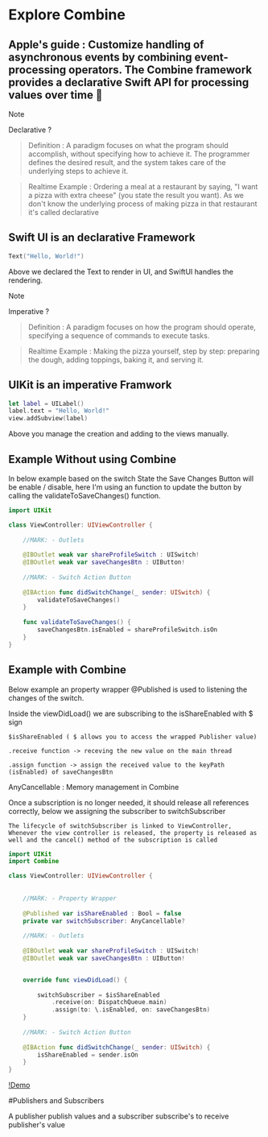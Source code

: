 # Explore Combine

## Apple's guide : Customize handling of asynchronous events by combining event-processing operators. The Combine framework provides a declarative Swift API for processing values over time 🤔

> [!Note]
> Declarative ?

> Definition : A paradigm focuses on what the program should accomplish, without specifying how to achieve it. The programmer defines the desired result, and the system takes care of the underlying steps to achieve it.

> Realtime Example : Ordering a meal at a restaurant by saying, "I want a pizza with extra cheese" (you state the result you want). As we don't know the underlying process of making pizza in that restaurant it's called declarative

## Swift UI is an declarative Framework

``` swift
Text("Hello, World!")
``` 
Above we declared the Text to render in UI, and SwiftUI handles the rendering.

> [!Note]
> Imperative ?

> Definition : A paradigm focuses on how the program should operate, specifying a sequence of commands to execute tasks.

> Realtime Example : Making the pizza yourself, step by step: preparing the dough, adding toppings, baking it, and serving it.

## UIKit is an imperative Framwork

``` swift
let label = UILabel()
label.text = "Hello, World!"
view.addSubview(label)
```
Above you manage the creation and adding to the views manually.


## Example Without using Combine

In below example based on the switch State the Save Changes Button will be enable / disable, here I'm using an function to update the button by calling the validateToSaveChanges() function. 

```swift
import UIKit

class ViewController: UIViewController {
    
    //MARK: - Outlets
    
    @IBOutlet weak var shareProfileSwitch : UISwitch!
    @IBOutlet weak var saveChangesBtn : UIButton!
    
    //MARK: - Switch Action Button
    
    @IBAction func didSwitchChange(_ sender: UISwitch) {
        validateToSaveChanges()
    }
    
    func validateToSaveChanges() {
        saveChangesBtn.isEnabled = shareProfileSwitch.isOn
    }
}

``` 

## Example with Combine

Below example an property wrapper @Published is used to listening the changes of the switch.

Inside the viewDidLoad() we are subscribing to the isShareEnabled with $ sign 

    $isShareEnabled ( $ allows you to access the wrapped Publisher value)

    .receive function -> receving the new value on the main thread
    
    .assign function -> assign the received value to the keyPath (isEnabled) of saveChangesBtn

AnyCancellable : Memory management in Combine 

Once a subscription is no longer needed, it should release all references correctly, below we assigning the subscriber to switchSubscriber
    
    The lifecycle of switchSubscriber is linked to ViewController, Whenever the view controller is released, the property is released as well and the cancel() method of the subscription is called


```swift
import UIKit
import Combine

class ViewController: UIViewController {
    
    
    //MARK: - Property Wrapper
    
    @Published var isShareEnabled : Bool = false
    private var switchSubscriber: AnyCancellable?
    
    //MARK: - Outlets
    
    @IBOutlet weak var shareProfileSwitch : UISwitch!
    @IBOutlet weak var saveChangesBtn : UIButton!


    override func viewDidLoad() {
        
        switchSubscriber = $isShareEnabled
            .receive(on: DispatchQueue.main)
            .assign(to: \.isEnabled, on: saveChangesBtn)
    }
    
    //MARK: - Switch Action Button
    
    @IBAction func didSwitchChange(_ sender: UISwitch) {
        isShareEnabled = sender.isOn
    }
}

```


[!Demo](https://raw.githubusercontent.com/KarthiRasu-iOS/Explore-Combine/master/demo/combine_demo_a.gif)


#Publishers and Subscribers

A publisher publish values and a subscriber subscribe's to receive publisher's value
